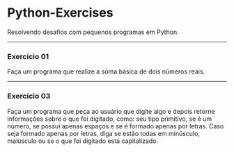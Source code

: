 # Python-Exercises
Resolvendo desafios com pequenos programas em Python.

----

### Exercício 01
Faça um programa que realize a soma básica de dois números reais.

----

### Exercício 03
Faça um programa que peça ao usuário que digite algo e depois retorne informações sobre o que foi digitado, como: seu tipo primitivo, se é um número, se possui apenas espaços e se é formado apenas por letras.
Caso seja formado apenas por letras, diga se estão todas em minúsculo, maiúsculo ou se o que foi digitado está capitalizado.
